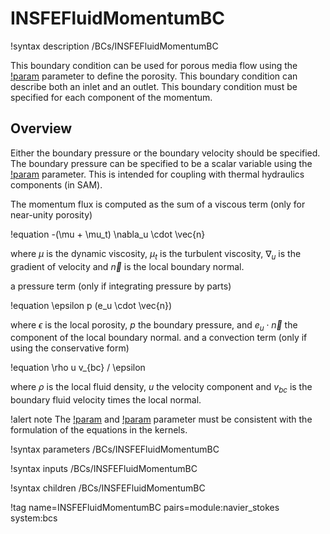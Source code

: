 # INSFEFluidMomentumBC

!syntax description /BCs/INSFEFluidMomentumBC

This boundary condition can be used for porous media flow using the [!param](/BCs/INSFEFluidEnergyBC/porosity) parameter
to define the porosity.
This boundary condition can describe both an inlet and an outlet.
This boundary condition must be specified for each component of the momentum.

## Overview

Either the boundary pressure or the boundary velocity should be specified. The boundary pressure can be specified
to be a scalar variable using the [!param](/BCs/INSFEFluidMomentumBC/p_branch) parameter. This is intended for coupling
with thermal hydraulics components (in SAM).


The momentum flux is computed as the sum of a viscous term (only for near-unity porosity)

!equation
-(\mu + \mu_t) \nabla_u \cdot \vec{n}

where $\mu$ is the dynamic viscosity, $\mu_t$ is the turbulent viscosity, $\nabla_u$ is the gradient of
velocity and $\vec{n}$ is the local boundary normal.

a pressure term (only if integrating pressure by parts)

!equation
\epsilon p (e_u \cdot \vec{n})

where $\epsilon$ is the local porosity, $p$ the boundary pressure, and $e_u \cdot \vec{n}$ the component of the local
boundary normal.
and a convection term (only if using the conservative form)

!equation
\rho u v_{bc} / \epsilon

where $\rho$ is the local fluid density, $u$ the velocity component and $v_{bc}$ is the boundary fluid velocity times the local normal.

!alert note
The [!param](/BCs/INSFEFluidMomentumBC/p_int_by_parts) and [!param](/BCs/INSFEFluidMomentumBC/conservative_form)
parameter must be consistent with the formulation of the equations in the kernels.

!syntax parameters /BCs/INSFEFluidMomentumBC

!syntax inputs /BCs/INSFEFluidMomentumBC

!syntax children /BCs/INSFEFluidMomentumBC

!tag name=INSFEFluidMomentumBC pairs=module:navier_stokes system:bcs

